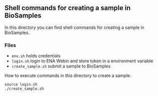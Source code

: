 ## Shell commands for creating a sample in BioSamples

In this directory you can find shell commands for creating a sample in BioSamples.

### Files
- `env.sh` holds credentials
- `login.sh` login to ENA Webin and store token in a environment variable
- `create_sample.sh` submit a sample to BioSamples

How to execute commands in this directory to create a sample.
```shell
source login.sh
./create_sample.sh
```